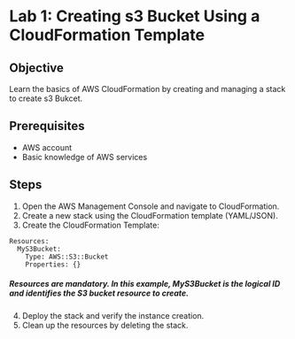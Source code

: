 # Lab 1: Creating s3 Bucket Using a CloudFormation Template

## Objective

Learn the basics of AWS CloudFormation by creating and managing a stack to create s3 Bukcet.

## Prerequisites

- AWS account
- Basic knowledge of AWS services

## Steps

1. Open the AWS Management Console and navigate to CloudFormation.
2. Create a new stack using the CloudFormation template (YAML/JSON).
3. Create the CloudFormation Template:
```
Resources:
  MyS3Bucket:
    Type: AWS::S3::Bucket
    Properties: {}
```
##### Resources are mandatory. In this example, MyS3Bucket is the logical ID and identifies the S3 bucket resource to create.
4. Deploy the stack and verify the instance creation.
5. Clean up the resources by deleting the stack.

